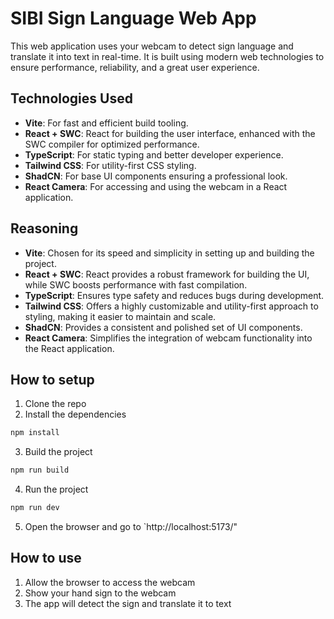 # SIBI Sign Language Web App

This web application uses your webcam to detect sign language and translate it into text in real-time. It is built using modern web technologies to ensure performance, reliability, and a great user experience.

## Technologies Used

- **Vite**: For fast and efficient build tooling.
- **React + SWC**: React for building the user interface, enhanced with the SWC compiler for optimized performance.
- **TypeScript**: For static typing and better developer experience.
- **Tailwind CSS**: For utility-first CSS styling.
- **ShadCN**: For base UI components ensuring a professional look.
- **React Camera**: For accessing and using the webcam in a React application.

## Reasoning

- **Vite**: Chosen for its speed and simplicity in setting up and building the project.
- **React + SWC**: React provides a robust framework for building the UI, while SWC boosts performance with fast compilation.
- **TypeScript**: Ensures type safety and reduces bugs during development.
- **Tailwind CSS**: Offers a highly customizable and utility-first approach to styling, making it easier to maintain and scale.
- **ShadCN**: Provides a consistent and polished set of UI components.
- **React Camera**: Simplifies the integration of webcam functionality into the React application.

## How to setup

1. Clone the repo
2. Install the dependencies

```bash
npm install
```

3. Build the project

```bash
npm run build
```

4. Run the project

```bash
npm run dev
```

5. Open the browser and go to `http://localhost:5173/"

## How to use

1. Allow the browser to access the webcam
2. Show your hand sign to the webcam
3. The app will detect the sign and translate it to text
